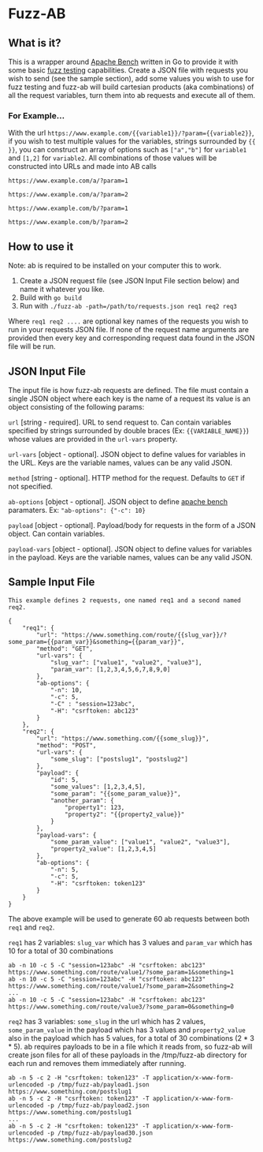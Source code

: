 # Fuzz-AB

## What is it?
This is a wrapper around [Apache Bench](https://httpd.apache.org/docs/2.4/programs/ab.html) written in Go to provide it with some basic [fuzz testing](https://en.wikipedia.org/wiki/Fuzzing) capabilities. Create a JSON file with requests you wish to send (see the sample section), add some values you wish to use for fuzz testing and fuzz-ab will build cartesian products (aka combinations) of all the request variables, turn them into ab requests and execute all of them.

### For Example...
With the url `https://www.example.com/{{variable1}}/?param={{variable2}}`, if you wish to test multiple values for the variables, strings surrounded by `{{ }}`, you can construct an array of options such as `["a","b"]` for `variable1` and `[1,2]` for `variable2`. All combinations of those values will be constructed into URLs and made into AB calls

`https://www.example.com/a/?param=1`

`https://www.example.com/a/?param=2`

`https://www.example.com/b/?param=1`

`https://www.example.com/b/?param=2`


## How to use it

Note: ab is required to be installed on your computer this to work. 

1. Create a JSON request file (see JSON Input File section below) and name it whatever you like.
2. Build with `go build`
3. Run with `./fuzz-ab -path=/path/to/requests.json req1 req2 req3`

Where `req1 req2 ....` are optional key names of the requests you wish to run in your requests JSON file. If none of the request name arguments are provided then every key and corresponding request data found in the JSON file will be run. 

## JSON Input File

The input file is how fuzz-ab requests are defined. The file must contain a single JSON object where each key is the name of a request its value is an object consisting of the following params:

`url` [string - required]. URL to send request to. Can contain variables specified by strings surrounded by double braces (Ex: `{{VARIABLE_NAME}}`) whose values are provided in the `url-vars` property.

`url-vars` [object - optional]. JSON object to define values for variables in the URL. Keys are the variable names, values can be any valid JSON.

`method` [string - optional]. HTTP method for the request. Defaults to `GET` if not specified.

`ab-options` [object - optional]. JSON object to define [apache bench](https://httpd.apache.org/docs/2.4/programs/ab.html) paramaters. Ex: `"ab-options": {"-c": 10}`

`payload` [object - optional]. Payload/body for requests in the form of a JSON object. Can contain variables.

`payload-vars` [object - optional]. JSON object to define values for variables in the payload. Keys are the variable names, values can be any valid JSON.


## Sample Input File

```
This example defines 2 requests, one named req1 and a second named req2.

{
    "req1": {
        "url": "https://www.something.com/route/{{slug_var}}/?some_param={{param_var}}&something={{param_var}}",
        "method": "GET",
        "url-vars": {
            "slug_var": ["value1", "value2", "value3"],
            "param_var": [1,2,3,4,5,6,7,8,9,0]
        },
        "ab-options": {
            "-n": 10,
            "-c": 5,
            "-C" : "session=123abc",
            "-H": "csrftoken: abc123"
        }
    },
    "req2": {
        "url": "https://www.something.com/{{some_slug}}",
        "method": "POST",
        "url-vars": {
            "some_slug": ["postslug1", "postslug2"]
        },
        "payload": {
            "id": 5,
            "some_values": [1,2,3,4,5],
            "some_param": "{{some_param_value}}",
            "another_param": {
                "property1": 123,
                "property2": "{{property2_value}}"
            }
        },
        "payload-vars": {
            "some_param_value": ["value1", "value2", "value3"],
            "property2_value": [1,2,3,4,5]
        },
        "ab-options": {
            "-n": 5,
            "-c": 5,
            "-H": "csrftoken: token123"
        }
    }
}

```

The above example will be used to generate 60 ab requests between both `req1` and `req2`. 

`req1` has 2 variables: `slug_var` which has 3 values and `param_var` which has 10 for a total of 30 combinations

```
ab -n 10 -c 5 -C "session=123abc" -H "csrftoken: abc123" https://www.something.com/route/value1/?some_param=1&something=1
ab -n 10 -c 5 -C "session=123abc" -H "csrftoken: abc123" https://www.something.com/route/value1/?some_param=2&something=2
...
ab -n 10 -c 5 -C "session=123abc" -H "csrftoken: abc123" https://www.something.com/route/value3/?some_param=0&something=0
```


`req2` has 3 variables: `some_slug` in the url which has 2 values, `some_param_value` in the payload which has 3 values and `property2_value` also in the payload which has 5 values, for a total of 30 combinations (2 * 3 * 5). ab requires payloads to be in a file which it reads from, so fuzz-ab will create json files for all of these payloads in the /tmp/fuzz-ab directory for each run and removes them immediately after running.

```
ab -n 5 -c 2 -H "csrftoken: token123" -T application/x-www-form-urlencoded -p /tmp/fuzz-ab/payload1.json https://www.something.com/postslug1
ab -n 5 -c 2 -H "csrftoken: token123" -T application/x-www-form-urlencoded -p /tmp/fuzz-ab/payload2.json https://www.something.com/postslug1
...
ab -n 5 -c 2 -H "csrftoken: token123" -T application/x-www-form-urlencoded -p /tmp/fuzz-ab/payload30.json https://www.something.com/postslug2
```